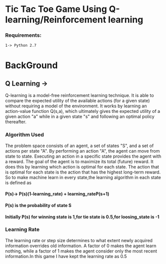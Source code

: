 # Tic Tac Toe Game Using Q-learning/Reinforcement learning

### Requirements:</br>
    1-> Python 2.7

# BackGround

## Q Learning ->
Q-learning is a model-free reinforcement learning technique. It is able to compare the expected utility of the available actions (for a given state) without requiring a model of the environment.
It works by learning an action-value function  Q(s,a), which ultimately gives the expected utility of a given action "a" while in a given state "s" and following an optimal policy thereafter.

### Algorithm Used </br>
The problem space consists of an agent, a set of states "S", and a set of actions per state "A". By performing an action  "A", the agent can move from state to state. Executing an action in a specific state provides the agent with a reward. The goal of the agent is to maximize its total (future) reward. It does this by learning which action is optimal for each state. The action that is optimal for each state is the action that has the highest long-term reward.
So to make machine learn in every state,the learning algorithm in each state is defined as 

#### P(s)-> P(s)**(1-learning_rate) + learning_rate**P(s+1) </br>
#### P(s) is the probability of state S
#### Initially P(s) for winning state is 1,for tie state is 0.5,for loosing_state is -1

  
### Learning Rate </br>
The learning rate or step size determines to what extent newly acquired information overrides old information. A factor of 0 makes the agent learn nothing, while a factor of 1 makes the agent consider only the most recent information.In this game I have kept the learning rate as 0.5

